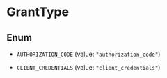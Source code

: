 

# GrantType

## Enum


* `AUTHORIZATION_CODE` (value: `"authorization_code"`)

* `CLIENT_CREDENTIALS` (value: `"client_credentials"`)



